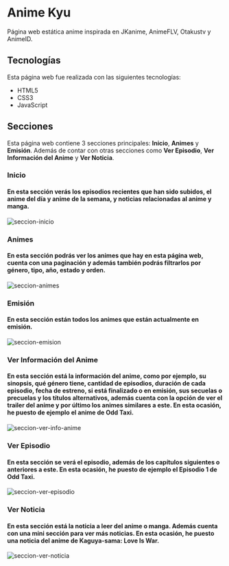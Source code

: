 # Anime Kyu
Página web estática anime inspirada en JKanime, AnimeFLV, Otakustv y AnimeID.

## Tecnologías
Esta página web fue realizada con las siguientes tecnologías:
- HTML5
- CSS3
- JavaScript

## Secciones
Esta página web contiene 3 secciones principales: **Inicio**, **Animes** y **Emisión**. Además de contar con otras secciones como **Ver Episodio**, **Ver Información del Anime** y **Ver Noticia**.

### Inicio
#### En esta sección verás los episodios recientes que han sido subidos, el anime del día y anime de la semana, y noticias relacionadas al anime y manga.
![seccion-inicio](inicio.jpeg)

### Animes
#### En esta sección podrás ver los animes que hay en esta página web, cuenta con una paginación y además también podrás filtrarlos por género, tipo, año, estado y orden.
![seccion-animes](animes.jpeg)

### Emisión
#### En esta sección están todos los animes que están actualmente en emisión.
![seccion-emision](emision.jpeg)

### Ver Información del Anime
#### En esta sección está la información del anime, como por ejemplo, su sinopsis, qué género tiene, cantidad de episodios, duración de cada episodio, fecha de estreno, si está finalizado o en emisión, sus secuelas o precuelas y los títulos alternativos, además cuenta con la opción de ver el trailer del anime y por último los animes similares a este. En esta ocasión, he puesto de ejemplo el anime de Odd Taxi.
![seccion-ver-info-anime](ver-info-anime.jpeg)

### Ver Episodio
#### En esta sección se verá el episodio, además de los capítulos siguientes o anteriores a este. En esta ocasión, he puesto de ejemplo el Episodio 1 de Odd Taxi.
![seccion-ver-episodio](ver-episodio.jpeg)

### Ver Noticia
#### En esta sección está la noticia a leer del anime o manga. Además cuenta con una mini sección para ver más noticias. En esta ocasión, he puesto una noticia del anime de Kaguya-sama: Love Is War.
![seccion-ver-noticia](ver-noticia.jpeg)


